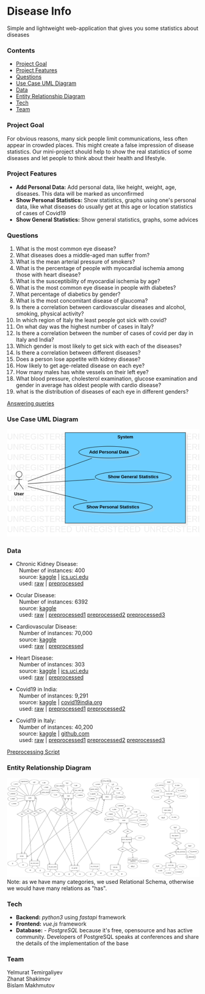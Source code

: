 # Disease Info
Simple and lightweight web-application that gives you some statistics about diseases

### Contents
+ [Project Goal](#project-goal)
+ [Project Features](#project-features)
+ [Questions](#questions)
+ [Use Case UML Diagram](#use-case-uml-diagram)
+ [Data](#data)
+ [Entity Relationship Diagram](#entity-relationship-diagram)
+ [Tech](#tech)
+ [Team](#team)

### Project Goal
For obvious reasons, many sick people limit communications, less often appear in crowded places. This might create a false impression of disease statistics. Our mini-project should help to show the real statistics of some diseases and let people to think about their health and lifestyle. 

### Project Features
- **Add Personal Data:** Add personal data, like height, weight, age, diseases. This data will be marked as unconfirmed
- **Show Personal Statistics:** Show statistics, graphs using one's personal data, like what diseases do usually get at this age or location statistics of cases of Covid19 
- **Show General Statistics:** Show general statistics, graphs, some advices

### Questions
1. What is the most common eye disease?
2. What diseases does a middle-aged man suffer from?
3. What is the mean arterial pressure of smokers?
4. What is the percentage of people with myocardial ischemia among those with heart disease?
5. What is the susceptibility of myocardial ischemia by age?
6. What is the most common eye disease in people with diabetes?
7. What percentage of diabetics by gender?
8. What is the most concomitant disease of glaucoma?
9. Is there a correlation between cardiovascular diseases and alcohol, smoking, physical activity?
10. In which region of Italy the least people got sick with covid?
11. On what day was the highest number of cases in Italy?
12. Is there a correlation between the number of cases of covid per day in Italy and India?
13. Which gender is most likely to get sick with each of the diseases?
14. Is there a correlation between different diseases? 
15. Does a person lose appetite with kidney disease?
16. How likely to get age-related disease on each eye?
17. How many males has white vessels on their left eye?
18. What blood pressure, cholesterol examination, glucose examination and gender in average has oldest people with cardio disease?
19. what is the distribution of diseases of each eye in different genders?

[Answering queries](queries/questions) 

### Use Case UML Diagram
![usecase uml diagram](img/DiseaseInfo-UseCase-UML.png)

### Data
- Chronic Kidney Disease:  
  &nbsp;&nbsp;Number of instances: 400  
  &nbsp;&nbsp;source: [kaggle](https://www.kaggle.com/mansoordaku/ckdisease)  |  [ics.uci.edu](https://archive.ics.uci.edu/ml/datasets/Chronic_Kidney_Disease)  
  &nbsp;&nbsp;used: [raw](data/raw/kidney_disease.csv) | [preprocessed](data/preprocessed/kidney.csv)
  
- Ocular Disease:  
  &nbsp;&nbsp;Number of instances: 6392  
  &nbsp;&nbsp;source: [kaggle](https://www.kaggle.com/andrewmvd/ocular-disease-recognition-odir5k)  
  &nbsp;&nbsp;used: [raw](data/raw/ocular_disease.csv) | [preprocessed1](data/preprocessed/ocular.csv) [preprocessed2](data/preprocessed/ocular_diag_keywords.csv) [preprocessed3](data/preprocessed/eye_diagnostics.csv)

- Cardiovascular Disease:  
  &nbsp;&nbsp;Number of instances: 70,000  
  &nbsp;&nbsp;source: [kaggle](https://www.kaggle.com/sulianova/cardiovascular-disease-dataset)  
  &nbsp;&nbsp;used: [raw](data/raw/cardio_train.csv) | [preprocessed](data/preprocessed/cardio.csv)

- Heart Disease:  
  &nbsp;&nbsp;Number of instances: 303  
  &nbsp;&nbsp;source: [kaggle](https://www.kaggle.com/ronitf/heart-disease-uci)  |  [ics.uci.edu](https://archive.ics.uci.edu/ml/datasets/Heart+Disease)  
  &nbsp;&nbsp;used: [raw](data/raw/heart.csv) | [preprocessed](data/preprocessed/heart.csv)

- Covid19 in India:  
  &nbsp;&nbsp;Number of instances: 9,291  
  &nbsp;&nbsp;source: [kaggle](https://www.kaggle.com/sudalairajkumar/covid19-in-india)  |  [covid19india.org](https://api.covid19india.org/)  
  &nbsp;&nbsp;used: [raw](data/raw/covid_19_india.csv) | [preprocessed1](data/preprocessed/covid_india.csv) [preprocessed2](data/preprocessed/indian_states.csv)

- Covid19 in Italy:  
  &nbsp;&nbsp;Number of instances: 40,200  
  &nbsp;&nbsp;source: [kaggle](https://www.kaggle.com/sudalairajkumar/covid19-in-italy)  |  [github.com](https://github.com/pcm-dpc/COVID-19)  
  &nbsp;&nbsp;used: [raw](data/raw/covid19_italy_province.csv) | [preprocessed1](data/preprocessed/covid_italy.csv) [preprocessed2](data/preprocessed/italy_provinces.csv) [preprocessed3](data/preprocessed/italy_regions.csv)  
  
[Preprocessing Script](data/process_data.ipynb)

### Entity Relationship Diagram
![entity relationship diagram](img/DiseaseInfo-ER.png)
Note: as we have many categories, we used Relational Schema, otherwise we would have many relations as "has".

### Tech
- **Backend:** *python3* using *fastapi* framework
- **Frontend:** *vue.js* framework
- **Database:** - *PostgreSQL* because it's free, opensource and has active community. Developers of PostgreSQL speaks at conferences and share the details of the implementation of the base

### Team
Yelmurat Temirgaliyev  
Zhanat Shakimov  
Bislam Makhmutov
